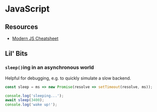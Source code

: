 # JavaScript

## Resources

* [Modern JS Cheatsheet](https://github.com/mbeaudru/modern-js-cheatsheet#table-of-contents)

## Lil' Bits

### `sleep()`ing in an asynchronous world

Helpful for debugging, e.g. to quickly simulate a slow backend.

```js
const sleep = ms => new Promise(resolve => setTimeout(resolve, ms));

console.log('sleeping...');
await sleep(3400);
console.log('wake up!');
```
